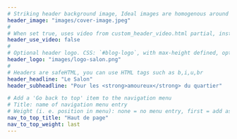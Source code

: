 ```yaml
---
# Striking header background image, Ideal images are homogenous around the centre and contrasting to the text. Non-ideal images can use `title_guard`
header_image: "images/cover-image.jpeg"
#
# When set true, uses video from custom_header_video.html partial, instead of header_image
header_use_video: false
#
# Optional header logo. CSS: `#blog-logo`, with max-height defined, optimize to prevent scaling
header_logo: "images/logo-salon.png"
#
# Headers are safeHTML, you can use HTML tags such as b,i,u,br
header_headline: "Le Salon"
header_subheadline: "Pour les <strong>amoureux</strong> du quartier"

# Add a 'Go back to top' item to the navigation menu
# Title: name of navigation menu entry
# Weight (i. e. position in menu): none = no menu entry, first = add as first entry, last = ad as last entry
nav_to_top_title: "Haut de page"
nav_to_top_weight: last
---
```

